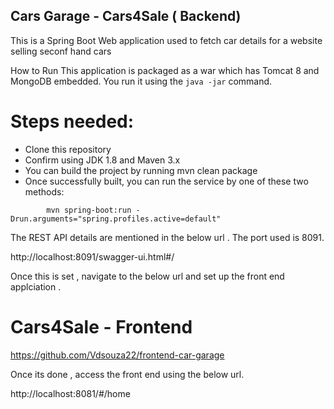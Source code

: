 ## Cars Garage - Cars4Sale ( Backend)
This is a Spring Boot Web application used to fetch car details for a website selling seconf hand cars

How to Run
This application is packaged as a war which has Tomcat 8 and MongoDB embedded.  You run it using the ```java -jar``` command.

# Steps needed:
* Clone this repository
* Confirm using JDK 1.8 and Maven 3.x
* You can build the project by running mvn clean package
* Once successfully built, you can run the service by one of these two methods:
```
        mvn spring-boot:run -Drun.arguments="spring.profiles.active=default"
```


The REST API details are mentioned in the below url . The port used is 8091. 

http://localhost:8091/swagger-ui.html#/

Once this is set , navigate to the below url and set up the front end applciation . 

# Cars4Sale - Frontend
https://github.com/Vdsouza22/frontend-car-garage

Once its done , access the front end using the below url.

http://localhost:8081/#/home
